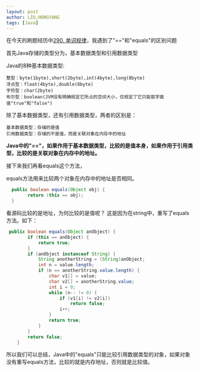 ```yaml
---
layout: post
author: LIU,HONGYANG
tags: [Java]
---
```




在今天的刷题经历中[290. 单词规律](https://leetcode-cn.com/problems/word-pattern/)，我遇到了"=="和"equals"的区别问题



首先Java存储的类型分为，基本数据类型和引用数据类型



Java的8种基本数据类型:



```
整型：byte(1byte),short(2byte),int(4byte),long(8byte)
浮点型：float(4byte),double(8byte)
字符型：char(2byte)
布尔型：boolean(JVM没有明确规定它所占的空间大小，仅规定了它只能取字面值"true"和"false")
```



除了基本数据类型，还有引用数据类型，两者的区别是：

```
基本数据类型：存储的是值
引用数据类型：存储的不是值，而是关联对象在内存中的地址
```



**Java中的"=="，如果作用于基本数据类型，比较的是值本身，如果作用于引用类型，比较的是关联对象在内存中的地址。**



接下来我们再看equals这个方法，



equals方法用来比较两个对象在内存中的地址是否相同。

```java
  public boolean equals(Object obj) {
        return (this == obj);
  }
```



看源码比较的是地址，为何比较的是值呢？ 这是因为在string中，重写了equals方法。如下：





```java
 public boolean equals(Object anObject) {
        if (this == anObject) {
            return true;
        }
        if (anObject instanceof String) {
            String anotherString = (String)anObject;
            int n = value.length;
            if (n == anotherString.value.length) {
                char v1[] = value;
                char v2[] = anotherString.value;
                int i = 0;
                while (n-- != 0) {
                    if (v1[i] != v2[i])
                        return false;
                    i++;
                }
                return true;
            }
        }
        return false;
    }
```



所以我们可以总结，Java中的"equals"只能比较引用数据类型的对象，如果对象没有重写equals方法，比较的就是内存地址，否则就是比较值。